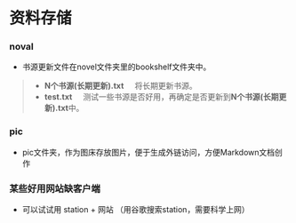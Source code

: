 # 资料存储

### noval
- 书源更新文件在novel文件夹里的bookshelf文件夹中。
> - **N个书源(长期更新).txt** &nbsp;&nbsp;&nbsp;  将长期更新书源。
> - **test.txt** &nbsp;&nbsp;&nbsp;  测试一些书源是否好用，再确定是否更新到**N个书源(长期更新).txt**中。

### pic
- pic文件夹，作为图床存放图片，便于生成外链访问，方便Markdown文档创作

### 某些好用网站缺客户端
- 可以试试用 station + 网站 （用谷歌搜索station，需要科学上网）
